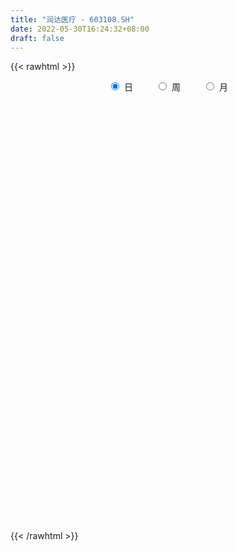 ```yaml
---
title: "润达医疗 - 603108.SH"
date: 2022-05-30T16:24:32+08:00
draft: false
---
```

{{< rawhtml >}}
    <div style="text-align: center">
        <label style="padding: 1rem;"><input style="margin-right: .5rem" type="radio" name="period" value="D" checked onclick="period_change(this)">日</label>
        <label style="padding: 1rem;"><input style="margin-right: .5rem" type="radio" name="period" value="W" onclick="period_change(this)">周</label>
        <label style="padding: 1rem;"><input style="margin-right: .5rem" type="radio" name="period" value="M" onclick="period_change(this)">月</label>
    </div>
    <div id="chart" style="height: 700px;"></div> 
    <script type="text/javascript">
        const D_v = [25457.39,30151.0,49627.13,39914.78,34951.16,34216.22,44748.52,47052.66,33457.94,42302.12,46925.57,28325.83,60657.4,131111.9,50636.59,69779.83,43612.04,72115.31,41967.43,34350.82,37760.0,34249.59,38571.84,47594.82,46446.59,45110.71,74823.0,78554.05,91088.34,40867.4,60286.31,53881.46,48022.99,42421.62,40961.4,74816.52,60358.9,78276.74,60594.23,147133.94,106904.58,152026.49,111569.13,89953.05,99176.67,63506.94,72624.24,98885.47,83113.67,118762.17,139842.3,98935.46,74531.28,129096.75,163807.64,81301.63,71356.8,49379.45,45152.03,45766.59,47607.13,44783.31,34075.61,43860.22,34364.63,32798.41,31168.72,38488.72,32300.83,33270.4,37139.99,28095.59,36105.95,58682.62,36843.55,32781.53,42306.19,60652.73,54607.75,70211.58,38822.76,63135.93,32467.5,45989.13,23578.0,31207.49,38929.14,41321.8,42368.28,43756.88,51230.47,36627.81,40476.78,31149.34,84422.31,127824.35,77109.24,41604.24,38877.57,35331.02,34300.0,54434.39,57288.18,40085.91,43988.0,56854.6,41227.33,83651.36,57089.72,32699.33,57720.61,77019.6,67303.67,43331.74,39362.64,64160.13,49225.15,63490.78,42357.83,31154.11,73213.48,39831.71,56278.88,211716.1,435955.74,301516.91,198829.21,142010.96,146818.41,214030.13,163312.42,95677.74,281165.6,117901.1,91496.7,130299.58,121697.84,77520.6,84975.51,66597.79,68217.51,94558.53,63106.87,103277.04,109043.43,66792.51,44711.97,77109.34,53431.14,81811.24,68866.99,43860.0,190031.52,161479.75,92187.45,125017.09,101462.82,64445.94,68207.77,118611.84,108179.73,125278.89,244127.41,447495.86,355263.0,212618.93,177469.24,122964.18,177542.16,67718.17,85119.33,83243.47,61360.92,60704.99,68232.84,58981.79,76623.93,62628.76,90219.7,46518.39,36354.47,47445.86,36133.66,30070.76,53596.35,57010.68,42658.5,81921.8,76161.99,43230.0,80281.18,74593.49,52236.8,95150.35,62206.9,89369.52,98943.0,94308.62,161756.29,191413.35,189994.62,202290.34,147774.13,100862.61,169582.45,136948.98,350128.43,328572.18,293329.67,235682.02,141748.35,156779.82,145752.12,159414.49,82487.96,93972.6,73421.37,124412.42,85609.18,105711.0,94253.12,62631.45,48674.5,44617.26,50558.21,92326.43,68069.18,107485.82,75287.97,109281.2,94422.0,79337.32,74451.76,117826.08,28899.22,745333.67,554426.91,354213.98,349627.55,306852.16,159928.43,199687.29,212478.08,138263.4,131697.66,184982.37,77283.89,70332.37,76490.26,106853.73]
const D_histogram = [0.0,-0.0018953846,-0.027613314,-0.0340046888,-0.0329307442,-0.0372548787,-0.0332912907,-0.0438378965,-0.0432471656,-0.0393989349,-0.0513047737,-0.0546600257,-0.0390941559,0.0109742499,0.0269668718,0.045967043,0.0575381659,0.0472885201,0.0187435853,-0.0046581349,-0.0292785862,-0.0349962502,-0.042373244,-0.0522087487,-0.0610552279,-0.0598337728,-0.062331925,-0.0378386301,0.0055336182,0.0325553635,0.0522607697,0.0681173363,0.0742634772,0.0732000642,0.0586680041,0.0262134175,-0.0069943379,-0.0338566771,-0.0356836204,-0.002687915,-0.0051747962,0.0472813693,0.0808310156,0.0884621076,0.0754172345,0.0594976594,0.0252444308,-0.0130183133,-0.0479296165,-0.0832681885,-0.0798180279,-0.0916217344,-0.0859934329,-0.0478401291,-0.0390550539,-0.0426671628,-0.037170394,-0.0351022611,-0.0281915974,-0.0230109798,-0.0248774411,-0.0252627415,-0.0208128422,-0.0256435239,-0.0264067653,-0.0232440639,-0.0253915934,-0.016657137,-0.0053510323,0.0076246199,0.0081855962,0.0117662329,0.015110484,0.0283076483,0.0360750888,0.0418644091,0.0523967451,0.0652303663,0.0729413659,0.0870819602,0.0934637464,0.081033186,0.0732327666,0.0551747192,0.0436336236,0.0232810713,0.01373576,0.0178150589,0.0231596087,0.0238588247,0.011344576,-0.002439689,-0.0277790005,-0.0302512002,0.0041439907,0.0521763303,0.071657777,0.0816321546,0.0760042829,0.0575281337,0.0375799547,0.0412817359,0.015484523,0.0037856074,-0.0016630033,0.0104970809,0.0055909817,-0.0257218436,-0.057845912,-0.0720700199,-0.088204752,-0.1064047104,-0.094708221,-0.0755195102,-0.0760811355,-0.0798845703,-0.0757658034,-0.066724781,-0.0568349802,-0.0442493762,-0.0241512336,-0.0086392058,0.0166065678,0.0810535282,0.1741659992,0.2620984419,0.3154119618,0.3326643381,0.3384152137,0.2988701393,0.254662456,0.2226710616,0.2314149618,0.2130128366,0.1857333986,0.1436857161,0.0770275348,0.0218752761,-0.0340729817,-0.0785751242,-0.116581982,-0.1488978016,-0.1679550523,-0.1664712698,-0.1926544311,-0.1992673188,-0.1915367557,-0.1626593374,-0.15740844,-0.1649681535,-0.1338363031,-0.1123272817,-0.0479434072,0.0145206927,0.0546050023,0.0969434739,0.0884766263,0.1007386632,0.0925737548,0.0947970154,0.0910734145,0.1078607707,0.1485034963,0.2571506443,0.2572739886,0.1402824454,0.0456816234,-0.0466227071,-0.1708332313,-0.2513435345,-0.334769755,-0.3670240198,-0.3965861821,-0.3990330303,-0.3866376632,-0.3500299807,-0.2987295574,-0.2542682827,-0.2337138044,-0.2025232194,-0.1683923059,-0.1191457876,-0.0889003698,-0.0534402439,-0.0126196575,0.011580696,0.0355559717,0.0357161279,0.0597884035,0.0776666782,0.1173518652,0.1300667723,0.1300196586,0.1357195724,0.1118664717,0.0583602106,-0.0085074984,0.0084813546,0.0637182522,0.0798988431,0.098010974,0.0785084804,0.0611621741,0.0561480715,0.0858018487,0.0735315878,0.137568048,0.161522324,0.1887243007,0.1848351046,0.1593266353,0.1186889763,0.0717047646,0.0058114478,-0.0295639638,-0.0789892389,-0.1229625297,-0.1513605638,-0.1598663793,-0.1729628266,-0.1591378896,-0.1639008842,-0.1509732381,-0.1445218005,-0.1427765021,-0.164168648,-0.1743165981,-0.2001001648,-0.219836261,-0.2074428511,-0.2121024129,-0.1801358662,-0.0875491825,0.0441226137,0.1996709503,0.2607435395,0.2454030379,0.2104929147,0.1391401567,0.0636854014,0.0124442638,-0.0050080494,-0.0003558885,0.0025916263,0.0081393414,-0.0251976881,-0.0383440747,-0.048907811,-0.0418713137,-0.0451365915]
const D_fast = [0.0,-0.0023692308,-0.0349904887,-0.0498830357,-0.0570417772,-0.0706796313,-0.075038866,-0.0965449459,-0.1067660064,-0.1127675095,-0.1374995417,-0.1545198001,-0.1487274692,-0.0959155009,-0.0731811611,-0.0426892292,-0.0167335648,-0.0151610806,-0.0390201191,-0.063586373,-0.0955264708,-0.1099931973,-0.1279635022,-0.150851194,-0.1749614803,-0.1886984683,-0.2067796017,-0.1917459644,-0.1469903116,-0.1118297253,-0.0790591267,-0.0461732261,-0.0214612159,-0.0042246128,-0.0040896718,-0.0299909041,-0.0649472439,-0.1002737524,-0.1110216009,-0.0786978742,-0.0824784544,-0.0182019465,0.0355554536,0.0653020724,0.071111508,0.0700663478,0.0421242269,0.0006069044,-0.0462868029,-0.102442422,-0.1189467684,-0.1536559085,-0.1695259652,-0.1433326937,-0.144311382,-0.1585902815,-0.1623861113,-0.1690935436,-0.1692307793,-0.1698029066,-0.1778887282,-0.184589714,-0.1853430253,-0.196584588,-0.2039495207,-0.2065978352,-0.215093263,-0.2105230909,-0.2005547443,-0.1856729371,-0.1830655618,-0.1765433668,-0.1694214948,-0.1491474184,-0.1323612057,-0.1161057831,-0.0924742608,-0.063333048,-0.0373867069,-0.0014756226,0.0282721002,0.0360998363,0.0466076086,0.0423432409,0.0417105512,0.0271782667,0.0210668955,0.0295999591,0.0407344111,0.0473983332,0.0377202285,0.0233260412,-0.0089580204,-0.0189930201,0.0164381685,0.0775145906,0.1149104816,0.1452928978,0.1586660968,0.154571981,0.1440187908,0.1580410059,0.1361149237,0.1253624101,0.1194980485,0.1342824029,0.1307740491,0.0930307629,0.0464452165,0.0142036037,-0.0239823164,-0.0687834525,-0.0807640183,-0.0804551851,-0.1000370942,-0.1238116716,-0.1386343556,-0.1462745284,-0.1505934726,-0.1490702127,-0.1350098785,-0.1216576522,-0.0922602366,-0.0075498942,0.1291040767,0.2825611299,0.4147276401,0.515146101,0.60550078,0.6406732405,0.6601311711,0.6838075422,0.7504051828,0.7852562667,0.8044101784,0.7982839249,0.7508826274,0.7011991877,0.6367326844,0.5725867609,0.5054344076,0.4358941376,0.3748481239,0.3347140889,0.2603673198,0.2039376024,0.1637839766,0.1519965606,0.1178953479,0.0690935961,0.0667663707,0.0601935716,0.1125915943,0.1786858674,0.2324214277,0.2989957677,0.3126480766,0.3500947793,0.3650733096,0.3909958241,0.4100405768,0.4537931257,0.5315617253,0.7044965344,0.7689383759,0.687017444,0.6038370279,0.4998770207,0.3329581886,0.1896120017,0.0224933425,-0.1015169272,-0.2302256351,-0.3324307408,-0.4166947896,-0.4675946023,-0.4909765683,-0.5100823643,-0.547956337,-0.5673965568,-0.5753637199,-0.5559036485,-0.5478833231,-0.5257832582,-0.4881175862,-0.4610220587,-0.4281577901,-0.4190686019,-0.3800492254,-0.3427542812,-0.2737311279,-0.2284995277,-0.1960417267,-0.1564119199,-0.1522984027,-0.1912146111,-0.2602091947,-0.2411000031,-0.1699335424,-0.1337782407,-0.0911633663,-0.0910387398,-0.0930945026,-0.0840715873,-0.0329673479,-0.0268547119,0.0715737603,0.1359086173,0.2102916692,0.2526112492,0.2669344387,0.2559690238,0.2269110033,0.1624705484,0.1197041459,0.0505315611,-0.0241823622,-0.0904205373,-0.1388929475,-0.1952301015,-0.2211896369,-0.2669278525,-0.291743516,-0.3214225285,-0.3553713557,-0.4178056635,-0.4715327632,-0.5473413711,-0.6220365326,-0.6615038354,-0.7191890004,-0.7322564203,-0.6615570322,-0.5188545825,-0.3133885085,-0.1871300344,-0.1411197765,-0.123406671,-0.1599743899,-0.2195077948,-0.2676378665,-0.286342192,-0.2817790032,-0.2781835818,-0.2706010313,-0.3102374829,-0.3329698881,-0.3557605773,-0.3591919083,-0.373741334]
const D_slow = [0.0,-0.0004738462,-0.0073771747,-0.0158783469,-0.0241110329,-0.0334247526,-0.0417475753,-0.0527070494,-0.0635188408,-0.0733685745,-0.086194768,-0.0998597744,-0.1096333134,-0.1068897509,-0.1001480329,-0.0886562722,-0.0742717307,-0.0624496007,-0.0577637044,-0.0589282381,-0.0662478846,-0.0749969472,-0.0855902582,-0.0986424453,-0.1139062523,-0.1288646955,-0.1444476768,-0.1539073343,-0.1525239297,-0.1443850889,-0.1313198964,-0.1142905624,-0.0957246931,-0.077424677,-0.062757676,-0.0562043216,-0.0579529061,-0.0664170753,-0.0753379804,-0.0760099592,-0.0773036582,-0.0654833159,-0.045275562,-0.0231600351,-0.0043057265,0.0105686884,0.0168797961,0.0136252177,0.0016428136,-0.0191742335,-0.0391287405,-0.0620341741,-0.0835325323,-0.0954925646,-0.1052563281,-0.1159231188,-0.1252157173,-0.1339912825,-0.1410391819,-0.1467919268,-0.1530112871,-0.1593269725,-0.1645301831,-0.170941064,-0.1775427554,-0.1833537713,-0.1897016697,-0.1938659539,-0.195203712,-0.193297557,-0.191251158,-0.1883095997,-0.1845319787,-0.1774550667,-0.1684362945,-0.1579701922,-0.1448710059,-0.1285634143,-0.1103280729,-0.0885575828,-0.0651916462,-0.0449333497,-0.0266251581,-0.0128314783,-0.0019230724,0.0038971954,0.0073311354,0.0117849002,0.0175748023,0.0235395085,0.0263756525,0.0257657303,0.0188209801,0.0112581801,0.0122941778,0.0253382603,0.0432527046,0.0636607432,0.0826618139,0.0970438473,0.106438836,0.11675927,0.1206304008,0.1215768026,0.1211610518,0.123785322,0.1251830674,0.1187526065,0.1042911285,0.0862736236,0.0642224356,0.037621258,0.0139442027,-0.0049356749,-0.0239559587,-0.0439271013,-0.0628685521,-0.0795497474,-0.0937584925,-0.1048208365,-0.1108586449,-0.1130184464,-0.1088668044,-0.0886034224,-0.0450619226,0.0204626879,0.0993156784,0.1824817629,0.2670855663,0.3418031012,0.4054687151,0.4611364805,0.518990221,0.5722434302,0.6186767798,0.6545982088,0.6738550925,0.6793239116,0.6708056661,0.6511618851,0.6220163896,0.5847919392,0.5428031761,0.5011853587,0.4530217509,0.4032049212,0.3553207323,0.3146558979,0.2753037879,0.2340617496,0.2006026738,0.1725208533,0.1605350015,0.1641651747,0.1778164253,0.2020522938,0.2241714503,0.2493561161,0.2724995548,0.2961988087,0.3189671623,0.345932355,0.3830582291,0.4473458901,0.5116643873,0.5467349986,0.5581554045,0.5464997277,0.5037914199,0.4409555363,0.3572630975,0.2655070926,0.166360547,0.0666022895,-0.0300571263,-0.1175646215,-0.1922470109,-0.2558140816,-0.3142425326,-0.3648733375,-0.406971414,-0.4367578609,-0.4589829533,-0.4723430143,-0.4754979287,-0.4726027547,-0.4637137618,-0.4547847298,-0.4398376289,-0.4204209594,-0.3910829931,-0.3585663,-0.3260613854,-0.2921314923,-0.2641648743,-0.2495748217,-0.2517016963,-0.2495813577,-0.2336517946,-0.2136770838,-0.1891743403,-0.1695472202,-0.1542566767,-0.1402196588,-0.1187691966,-0.1003862997,-0.0659942877,-0.0256137067,0.0215673685,0.0677761446,0.1076078035,0.1372800475,0.1552062387,0.1566591006,0.1492681097,0.1295208,0.0987801675,0.0609400266,0.0209734317,-0.0222672749,-0.0620517473,-0.1030269683,-0.1407702779,-0.176900728,-0.2125948535,-0.2536370155,-0.2972161651,-0.3472412063,-0.4022002715,-0.4540609843,-0.5070865875,-0.5521205541,-0.5740078497,-0.5629771963,-0.5130594587,-0.4478735738,-0.3865228144,-0.3338995857,-0.2991145465,-0.2831931962,-0.2800821302,-0.2813341426,-0.2814231147,-0.2807752081,-0.2787403728,-0.2850397948,-0.2946258135,-0.3068527662,-0.3173205947,-0.3286047425]
const D_data = [['2021-05-19', 11.4711, 11.4711, 11.3919, 11.6096],['2021-05-20', 11.5107, 11.4414, 11.2533, 11.5107],['2021-05-21', 11.3424, 11.0554, 11.0158, 11.4117],['2021-05-24', 11.1643, 11.1841, 10.9663, 11.3028],['2021-05-25', 11.283, 11.2335, 11.1049, 11.283],['2021-05-26', 11.1445, 11.1247, 11.0554, 11.2731],['2021-05-27', 11.1346, 11.1939, 10.9762, 11.2236],['2021-05-28', 11.1939, 10.9564, 10.8079, 11.1939],['2021-05-31', 10.9465, 11.0257, 10.9069, 11.0554],['2021-06-01', 10.9861, 11.0356, 10.8673, 11.0653],['2021-06-02', 10.996, 10.7684, 10.6694, 11.0752],['2021-06-03', 10.7684, 10.7783, 10.6991, 10.9168],['2021-06-04', 10.709, 10.996, 10.5902, 11.1049],['2021-06-07', 11.0257, 11.5799, 10.8475, 11.6987],['2021-06-08', 11.5799, 11.3325, 11.2929, 11.5799],['2021-06-09', 11.4117, 11.481, 11.1841, 11.6393],['2021-06-10', 11.4414, 11.5008, 11.3721, 11.5602],['2021-06-11', 11.481, 11.2632, 11.2335, 11.8175],['2021-06-15', 11.3325, 10.9465, 10.8376, 11.3325],['2021-06-16', 10.9861, 10.8673, 10.7783, 11.1148],['2021-06-17', 10.8079, 10.6991, 10.6793, 10.9069],['2021-06-18', 10.6991, 10.8178, 10.6001, 10.9168],['2021-06-21', 10.8178, 10.7189, 10.6892, 10.9168],['2021-06-22', 10.7882, 10.5902, 10.5209, 10.7882],['2021-06-23', 10.6199, 10.4912, 10.4615, 10.6892],['2021-06-24', 10.5704, 10.5308, 10.3329, 10.5902],['2021-06-25', 10.5308, 10.4121, 10.2933, 10.6892],['2021-06-28', 10.3923, 10.7486, 10.3725, 10.9564],['2021-06-29', 10.7585, 11.1346, 10.6991, 11.3622],['2021-06-30', 11.1445, 11.1148, 10.9861, 11.2137],['2021-07-01', 11.2236, 11.1643, 11.1148, 11.4513],['2021-07-02', 11.1346, 11.2434, 11.095, 11.3424],['2021-07-05', 11.3028, 11.2236, 11.0356, 11.4612],['2021-07-06', 11.283, 11.1939, 11.0653, 11.283],['2021-07-07', 11.283, 11.0257, 10.9861, 11.3325],['2021-07-08', 11.0752, 10.6991, 10.5704, 11.0752],['2021-07-09', 10.8871, 10.511, 10.4615, 10.8871],['2021-07-12', 10.6001, 10.4022, 10.3626, 10.6199],['2021-07-13', 10.4417, 10.6001, 10.4022, 10.6892],['2021-07-14', 10.5902, 11.095, 10.4912, 11.5008],['2021-07-15', 10.9861, 10.7189, 10.5011, 11.0158],['2021-07-16', 10.62, 11.55, 10.62, 11.64],['2021-07-19', 11.48, 11.59, 11.27, 11.77],['2021-07-20', 11.52, 11.44, 11.35, 11.88],['2021-07-21', 11.28, 11.23, 11.18, 11.59],['2021-07-22', 11.34, 11.17, 11.15, 11.4],['2021-07-23', 11.25, 10.84, 10.82, 11.25],['2021-07-26', 10.81, 10.6, 10.5, 10.98],['2021-07-27', 10.72, 10.42, 10.42, 10.79],['2021-07-28', 10.36, 10.17, 9.8, 10.42],['2021-07-29', 10.18, 10.5, 9.93, 11.08],['2021-07-30', 10.34, 10.21, 9.94, 10.45],['2021-08-02', 10.37, 10.33, 10.18, 10.56],['2021-08-03', 10.33, 10.79, 10.24, 10.96],['2021-08-04', 10.87, 10.5, 10.35, 10.88],['2021-08-05', 10.44, 10.31, 10.3, 10.58],['2021-08-06', 10.32, 10.38, 10.14, 10.55],['2021-08-09', 10.36, 10.31, 10.28, 10.46],['2021-08-10', 10.31, 10.35, 10.26, 10.41],['2021-08-11', 10.33, 10.32, 10.26, 10.36],['2021-08-12', 10.32, 10.2, 10.16, 10.32],['2021-08-13', 10.19, 10.17, 10.09, 10.22],['2021-08-16', 10.18, 10.2, 10.11, 10.28],['2021-08-17', 10.19, 10.04, 10.02, 10.21],['2021-08-18', 10.01, 10.03, 9.98, 10.1],['2021-08-19', 10.03, 10.04, 10.0, 10.19],['2021-08-20', 10.0, 9.93, 9.9, 10.02],['2021-08-23', 9.9, 10.04, 9.9, 10.07],['2021-08-24', 10.03, 10.09, 10.02, 10.14],['2021-08-25', 10.15, 10.15, 10.06, 10.22],['2021-08-26', 10.13, 10.01, 10.0, 10.14],['2021-08-27', 10.0, 10.04, 9.99, 10.12],['2021-08-30', 10.02, 10.04, 9.99, 10.12],['2021-08-31', 10.05, 10.2, 10.03, 10.21],['2021-09-01', 10.2, 10.19, 10.1, 10.24],['2021-09-02', 10.19, 10.21, 10.16, 10.25],['2021-09-03', 10.2, 10.33, 10.15, 10.37],['2021-09-06', 10.29, 10.45, 10.27, 10.54],['2021-09-07', 10.49, 10.48, 10.35, 10.53],['2021-09-08', 10.48, 10.67, 10.48, 10.8],['2021-09-09', 10.67, 10.69, 10.58, 10.73],['2021-09-10', 10.59, 10.5, 10.41, 10.72],['2021-09-13', 10.51, 10.56, 10.46, 10.63],['2021-09-14', 10.56, 10.41, 10.32, 10.65],['2021-09-15', 10.41, 10.45, 10.32, 10.49],['2021-09-16', 10.38, 10.28, 10.27, 10.53],['2021-09-17', 10.33, 10.35, 10.2, 10.43],['2021-09-22', 10.36, 10.52, 10.28, 10.55],['2021-09-23', 10.52, 10.58, 10.52, 10.64],['2021-09-24', 10.59, 10.56, 10.51, 10.65],['2021-09-27', 10.56, 10.38, 10.34, 10.67],['2021-09-28', 10.38, 10.3, 10.23, 10.46],['2021-09-29', 10.21, 10.04, 10.01, 10.29],['2021-09-30', 10.05, 10.23, 10.05, 10.25],['2021-10-08', 10.26, 10.77, 10.16, 10.85],['2021-10-11', 10.76, 11.19, 10.75, 11.39],['2021-10-12', 11.24, 11.07, 10.93, 11.28],['2021-10-13', 11.13, 11.1, 10.99, 11.24],['2021-10-14', 11.23, 10.99, 10.94, 11.28],['2021-10-15', 11.0, 10.83, 10.78, 11.1],['2021-10-18', 10.87, 10.76, 10.72, 10.9],['2021-10-19', 10.78, 11.06, 10.71, 11.12],['2021-10-20', 11.1, 10.67, 10.65, 11.13],['2021-10-21', 10.65, 10.77, 10.65, 10.86],['2021-10-22', 10.72, 10.82, 10.72, 11.03],['2021-10-25', 10.78, 11.08, 10.76, 11.15],['2021-10-26', 11.14, 10.91, 10.89, 11.15],['2021-10-27', 10.85, 10.49, 10.35, 10.91],['2021-10-28', 10.58, 10.29, 10.24, 10.58],['2021-10-29', 10.37, 10.35, 10.25, 10.44],['2021-11-01', 10.36, 10.19, 10.17, 10.43],['2021-11-02', 10.19, 10.0, 9.95, 10.25],['2021-11-03', 9.97, 10.28, 9.97, 10.44],['2021-11-04', 10.26, 10.39, 10.18, 10.42],['2021-11-05', 10.38, 10.13, 10.12, 10.38],['2021-11-08', 10.1, 10.01, 10.0, 10.32],['2021-11-09', 10.03, 10.04, 9.98, 10.09],['2021-11-10', 10.07, 10.07, 9.9, 10.1],['2021-11-11', 10.05, 10.07, 10.01, 10.09],['2021-11-12', 10.09, 10.11, 10.02, 10.11],['2021-11-15', 10.12, 10.25, 10.11, 10.39],['2021-11-16', 10.25, 10.26, 10.18, 10.35],['2021-11-17', 10.25, 10.48, 10.22, 10.49],['2021-11-18', 10.46, 11.24, 10.43, 11.28],['2021-11-19', 11.13, 12.12, 11.0, 12.36],['2021-11-22', 12.21, 12.72, 12.12, 12.83],['2021-11-23', 12.6, 12.91, 12.56, 13.28],['2021-11-24', 13.09, 12.93, 12.67, 13.14],['2021-11-25', 13.01, 13.15, 12.73, 13.25],['2021-11-26', 13.23, 12.79, 12.41, 13.23],['2021-11-29', 13.02, 12.78, 12.52, 13.1],['2021-11-30', 12.77, 12.98, 12.65, 13.08],['2021-12-01', 12.78, 13.68, 12.78, 14.06],['2021-12-02', 13.75, 13.57, 13.45, 13.85],['2021-12-03', 13.65, 13.58, 13.42, 14.12],['2021-12-06', 13.62, 13.43, 13.1, 13.78],['2021-12-07', 13.58, 13.01, 12.88, 13.58],['2021-12-08', 13.05, 12.96, 12.82, 13.13],['2021-12-09', 13.18, 12.74, 12.66, 13.18],['2021-12-10', 12.79, 12.66, 12.57, 12.88],['2021-12-13', 12.9, 12.53, 12.46, 12.93],['2021-12-14', 12.57, 12.39, 12.23, 12.63],['2021-12-15', 12.38, 12.37, 12.32, 12.6],['2021-12-16', 12.32, 12.52, 12.27, 12.75],['2021-12-17', 12.53, 12.03, 12.01, 12.55],['2021-12-20', 12.0, 12.09, 11.97, 12.31],['2021-12-21', 12.0, 12.17, 12.0, 12.26],['2021-12-22', 12.28, 12.44, 12.17, 12.55],['2021-12-23', 12.44, 12.15, 12.1, 12.45],['2021-12-24', 12.24, 11.89, 11.79, 12.24],['2021-12-27', 12.01, 12.35, 11.82, 12.47],['2021-12-28', 12.38, 12.3, 12.15, 12.45],['2021-12-29', 12.33, 13.03, 12.2, 13.48],['2021-12-30', 13.02, 13.36, 12.73, 13.78],['2021-12-31', 13.24, 13.41, 13.21, 13.55],['2022-01-04', 13.48, 13.75, 13.41, 13.99],['2022-01-05', 13.73, 13.31, 13.21, 13.75],['2022-01-06', 13.31, 13.69, 13.22, 13.76],['2022-01-07', 13.61, 13.56, 13.5, 13.89],['2022-01-10', 13.88, 13.79, 13.66, 14.24],['2022-01-11', 13.79, 13.83, 13.57, 13.99],['2022-01-12', 14.09, 14.25, 13.84, 14.34],['2022-01-13', 14.09, 14.86, 13.83, 15.09],['2022-01-14', 14.76, 16.34, 14.58, 16.35],['2022-01-17', 16.34, 15.55, 15.47, 16.61],['2022-01-18', 15.1, 14.0, 14.0, 15.1],['2022-01-19', 13.5, 13.86, 13.4, 14.05],['2022-01-20', 14.07, 13.46, 13.37, 14.13],['2022-01-21', 13.25, 12.46, 12.39, 13.38],['2022-01-24', 12.32, 12.35, 12.16, 12.62],['2022-01-25', 12.37, 11.69, 11.67, 12.5],['2022-01-26', 11.77, 11.78, 11.76, 12.08],['2022-01-27', 11.84, 11.37, 11.32, 11.89],['2022-01-28', 11.38, 11.32, 11.11, 11.56],['2022-02-07', 11.45, 11.22, 11.18, 11.59],['2022-02-08', 11.22, 11.35, 11.13, 11.44],['2022-02-09', 11.36, 11.49, 11.14, 11.51],['2022-02-10', 11.44, 11.41, 11.32, 11.6],['2022-02-11', 11.36, 11.05, 10.9, 11.43],['2022-02-14', 10.93, 11.1, 10.9, 11.31],['2022-02-15', 11.09, 11.11, 11.0, 11.2],['2022-02-16', 11.13, 11.35, 11.1, 11.5],['2022-02-17', 11.35, 11.18, 11.17, 11.36],['2022-02-18', 11.09, 11.3, 11.06, 11.39],['2022-02-21', 11.29, 11.48, 11.21, 11.5],['2022-02-22', 11.36, 11.38, 11.12, 11.48],['2022-02-23', 11.41, 11.46, 11.29, 11.53],['2022-02-24', 11.37, 11.19, 11.09, 11.78],['2022-02-25', 11.27, 11.53, 11.27, 11.85],['2022-02-28', 11.52, 11.56, 11.31, 11.69],['2022-03-01', 11.58, 12.01, 11.46, 12.03],['2022-03-02', 12.14, 11.86, 11.8, 12.14],['2022-03-03', 11.88, 11.79, 11.76, 12.01],['2022-03-04', 11.76, 11.94, 11.7, 12.05],['2022-03-07', 11.87, 11.58, 11.51, 11.98],['2022-03-08', 11.59, 11.03, 10.98, 11.6],['2022-03-09', 11.0, 10.52, 10.14, 11.12],['2022-03-10', 10.65, 11.4, 10.65, 11.43],['2022-03-11', 11.37, 12.07, 11.13, 12.1],['2022-03-14', 12.08, 11.8, 11.78, 12.57],['2022-03-15', 11.62, 11.96, 11.48, 12.48],['2022-03-16', 12.09, 11.53, 10.82, 12.12],['2022-03-17', 11.46, 11.49, 11.2, 11.89],['2022-03-18', 11.53, 11.61, 11.4, 11.88],['2022-03-21', 11.73, 12.15, 11.73, 12.49],['2022-03-22', 12.19, 11.72, 11.63, 12.21],['2022-03-23', 11.82, 12.89, 11.75, 12.89],['2022-03-24', 12.58, 12.74, 12.51, 13.12],['2022-03-25', 12.59, 13.06, 12.48, 13.2],['2022-03-28', 13.3, 12.89, 12.7, 13.35],['2022-03-29', 12.62, 12.69, 12.36, 12.85],['2022-03-30', 12.56, 12.45, 12.18, 12.69],['2022-03-31', 12.38, 12.23, 12.17, 12.74],['2022-04-01', 12.16, 11.74, 11.62, 12.17],['2022-04-06', 11.6, 11.86, 11.6, 12.06],['2022-04-07', 11.8, 11.43, 11.4, 11.87],['2022-04-08', 11.38, 11.18, 11.04, 11.48],['2022-04-11', 11.55, 11.08, 10.95, 11.68],['2022-04-12', 10.95, 11.11, 10.73, 11.28],['2022-04-13', 11.22, 10.86, 10.79, 11.53],['2022-04-14', 10.86, 11.06, 10.86, 11.36],['2022-04-15', 11.03, 10.71, 10.67, 11.06],['2022-04-18', 10.65, 10.81, 10.35, 10.93],['2022-04-19', 10.76, 10.64, 10.58, 10.82],['2022-04-20', 10.61, 10.46, 10.41, 10.78],['2022-04-21', 10.4, 9.96, 9.96, 10.45],['2022-04-22', 9.97, 9.84, 9.67, 10.05],['2022-04-25', 9.64, 9.35, 9.28, 10.03],['2022-04-26', 9.46, 9.08, 9.03, 9.59],['2022-04-27', 8.9, 9.23, 8.69, 9.31],['2022-04-28', 8.83, 8.8, 8.7, 9.09],['2022-04-29', 8.95, 9.1, 8.83, 9.2],['2022-05-05', 9.1, 10.01, 9.1, 10.01],['2022-05-06', 10.89, 11.01, 10.55, 11.01],['2022-05-09', 12.11, 12.11, 12.11, 12.11],['2022-05-10', 12.11, 11.63, 10.9, 12.11],['2022-05-11', 10.47, 10.94, 10.47, 11.29],['2022-05-12', 10.51, 10.69, 10.3, 10.93],['2022-05-13', 10.64, 10.04, 9.73, 10.85],['2022-05-16', 10.08, 9.63, 9.49, 10.28],['2022-05-17', 9.68, 9.58, 9.34, 9.68],['2022-05-18', 9.62, 9.78, 9.61, 10.05],['2022-05-19', 9.58, 9.98, 9.47, 10.15],['2022-05-20', 9.9, 9.94, 9.78, 10.01],['2022-05-23', 9.96, 9.96, 9.86, 10.06],['2022-05-24', 9.96, 9.35, 9.34, 10.0],['2022-05-25', 9.31, 9.41, 9.12, 9.41],['2022-05-26', 9.34, 9.3, 9.16, 9.41],['2022-05-27', 9.32, 9.43, 9.22, 9.5],['2022-05-30', 9.46, 9.23, 9.1, 9.46]]
const W_v = [18159.63,97423.16,432498.56,278781.3,202205.54,242503.69,247593.15,216389.16,213405.1,136438.94,202119.82,135618.13,122360.38,100268.86,149997.19,171222.01,162614.08,45533.89,214212.89,365042.95,107666.06,177840.58,182031.24,147999.29,164198.76,135913.07,104133.65,82212.2,85470.47,153721.89,149567.98,138178.76,160805.25,261731.51,623999.73,732667.51,482497.27,325012.79,68115.2,542602.3100000001,616090.71,266005.16,523082.0200000001,550362.7799999999,244702.39,337741.89,600881.22,281413.26,276856.93,280500.73,314015.77,528520.6699999999,252577.4,264579.18,314597.89,136742.76,121980.14,173811.2,114499.82,146727.47,125485.15,180325.16,165653.82,158266.28,480737.0800000001,424820.99,225085.11,289947.3,296210.53,230628.3,217145.95,168876.11,489140.76,295128.56,163192.94,348632.53,212183.43,223203.95,302687.42,489325.39,346731.68,542678.2899999999,710699.4,809613.51,743508.8200000001,597426.1900000001,449775.1000000001,682563.98,412705.35,424735.41,243328.61,947491.54,455252.12,349652.63,257006.95,310997.2,215446.05,640337.5299999999,522066.53,482073.88,522236.61,417796.78,245471.64,279787.31,713116.48,293194.39,350675.8199999999,313632.64,586542.3400000001,272197.54,292941.02,293529.26,26988.12,100711.73,180118.11,111831.76,176648.8,302596.33,146991.71,164078.58,114621.88,103771.89,101575.28,172878.46,150789.9,131793.44,354155.69,294524.24,236234.41,1437149.7800000003,503168.51,413388.49,587842.54,541438.9199999999,553896.76,338283.3,304236.34,199313.53,243746.83,491234.09,855010.97,317894.75,190451.99,330775.57,345241.86,1230021.1899999999,1128810.1899999999,1060567.0600000001,1397961.1199999999,428578.96,723432.6399999999,1045387.01,1037107.27,531296.08,458756.46,1375163.3599999999,621339.1899999999,580702.39,561231.16,276336.05,252900.06,190406.44,179066.56,194530.97,44301.0,186772.72,144306.96,397875.6,383050.5700000001,254842.0,198757.78,158690.64,165913.76,225722.59,150061.24,242707.01,215135.64,368493.99,576257.5699999999,639093.39,436170.8100000001,234008.6,108612.36,63592.72,193141.9,185937.64,177235.74,206740.37,265159.51,256198.48,250730.3,273951.95,227551.32,431795.28,147633.52,322136.76,186938.38,200883.34,211668.86,367255.67,148327.84,252546.96,324677.56,266581.4300000001,544935.98,436830.03,539539.0699999999,520094.1,232688.51,176267.59,169295.53,206719.84,287430.75,172171.26,127446.96,159484.4,84422.31,320746.42,230096.48,271522.34,284738.26,250388.0,816995.91,1003205.62,749553.5599999999,481091.32,438203.3799999999,323856.2,556425.71,359133.62,1043693.73,1045857.5099999999,358146.88,356687.02,196523.14,311349.32,345491.8199999999,506584.3300000001,832335.0499999999,1278561.71,839376.7999999999,249881.93,472617.17,304245.58,465814.31,192277.84,2032501.3300000001,1017209.36,540786.55,106853.73]
const W_histogram = [0.0,0.0697782336,-0.0547037342,-0.124283745,-0.1580167766,-0.1372354017,-0.0437950513,0.0286827584,0.0330516882,0.0137445404,-0.0343740068,-0.0642927461,-0.0324857395,-0.0259015144,-0.0553555811,-0.0552477814,-0.090710394,-0.1158653436,-0.1815868197,-0.1404935129,-0.1470888381,-0.0925212971,-0.0533728876,-0.0177210061,-0.0178704181,-0.0871572633,-0.124899127,-0.1337456475,-0.1355571023,-0.1662126287,-0.2154501037,-0.2084426188,-0.1872679899,-0.1479285378,-0.0309885217,0.0431424306,0.0403360682,0.0423371102,0.039676899,0.1132907922,0.2013023341,0.2147378888,0.2325929259,0.3601908663,0.3577319518,0.3609464003,0.214603461,-0.0201793586,-0.1683633928,-0.3192686529,-0.3028673544,-0.1917967885,-0.1420421832,-0.1824943081,-0.226201949,-0.274784779,-0.2756422234,-0.2584405353,-0.2208320934,-0.2088644602,-0.1786641512,-0.1551235735,-0.1961540176,-0.2255677705,-0.2287326935,-0.131437778,-0.0668154315,0.0354920317,0.0845574287,0.0912200227,0.1120956526,0.1135924785,0.0587501806,-0.0010941376,-0.0346283523,-0.0435681653,-0.039651809,-0.0359418977,-0.01179702,0.057740634,0.1350410386,0.2360255595,0.3610585419,0.4869013471,0.5992718228,0.6658770942,0.7864930105,0.7605641252,0.7238536553,0.5854377756,0.5088483112,0.2627504105,0.1112783363,-0.0164273981,-0.0661219581,-0.1280654758,-0.1778610664,-0.2207793018,-0.1720691124,-0.0743498026,-0.0618765012,-0.0790001496,-0.0959066292,-0.0818905399,-0.1463117681,-0.1538602039,-0.1016454666,-0.0801717457,-0.0182693144,0.0379834502,0.0579653194,0.0331972295,-0.0032462334,-0.0299203099,-0.0515381919,-0.0668408535,-0.0582832582,-0.0022393286,-0.0115812202,-0.0266472285,-0.0381389156,-0.0403829994,-0.0442027232,-0.036079529,-0.051759529,-0.0422540677,-0.0110532667,0.0251856044,0.0405186969,0.1144959628,0.100443997,0.0974122307,0.0538591498,0.0982324511,0.0479963775,-0.0274379749,-0.0508506716,-0.0706273615,-0.06419552,-0.0333141988,-0.0379185737,-0.0707548513,-0.0777116622,-0.0704330961,-0.0588756588,0.0698467795,0.2063547732,0.3129618873,0.3490430358,0.3369756944,0.3514367596,0.4011836837,0.3394070709,0.2575599908,0.2451664589,0.3471378514,0.3125309516,0.3266916813,0.2663496409,0.179550747,0.0285157028,-0.0835487453,-0.1922893303,-0.2378545646,-0.2598394537,-0.2577247717,-0.2709735789,-0.2255886844,-0.1667929544,-0.1585041852,-0.2053218588,-0.2433284631,-0.2852695988,-0.355884194,-0.3711113966,-0.4030304055,-0.396711418,-0.3456416073,-0.2734665832,-0.1653262606,-0.1984778904,-0.2080851818,-0.2108089496,-0.1814341998,-0.1867504876,-0.1745793912,-0.159269207,-0.1114795148,-0.0354810902,0.0277723058,0.123871096,0.15438616,0.1658449111,0.1789121356,0.165991148,0.1535069312,0.1024425253,0.0612171778,0.037025464,0.0392187833,0.012268898,-0.029029028,0.0018534909,-0.0234375039,0.0304888555,0.0195536247,-0.0264015051,-0.0407830797,-0.0587788152,-0.0798770315,-0.0792955812,-0.0534883062,-0.020759042,-0.0057812696,0.0202725878,0.0173951906,0.0520168018,0.0775761075,0.0914714265,0.0677629618,0.0375279813,0.0174652737,0.1343401207,0.2450961434,0.353310488,0.3443255119,0.2800756146,0.2151871272,0.2587468128,0.2799763056,0.4532991144,0.2868063976,0.0902584252,-0.0595085795,-0.1387823286,-0.1706766503,-0.1593263256,-0.1389719061,-0.1513765832,-0.061426998,-0.0886739742,-0.1392456228,-0.195724716,-0.278026723,-0.3632696494,-0.275942538,-0.2681956445,-0.2546015551,-0.2636401351,-0.2660062514]
const W_fast = [0.0,0.087222792,-0.0509351093,-0.1515860564,-0.2248232821,-0.2383507577,-0.1558591701,-0.0762106708,-0.0635788189,-0.0794498317,-0.1361618806,-0.1821538063,-0.1584682347,-0.1583593881,-0.2016523501,-0.2153564958,-0.2734967068,-0.3276179923,-0.4387361734,-0.4327662448,-0.4761337796,-0.4446965628,-0.4188913752,-0.3876697453,-0.3922867618,-0.4833629227,-0.5523295682,-0.5946125006,-0.630313231,-0.7025219146,-0.8056219155,-0.8507250853,-0.8763674539,-0.8740101363,-0.7648172506,-0.6799006906,-0.6726230359,-0.6600377164,-0.6527787029,-0.5508421116,-0.4125049862,-0.3453849593,-0.2693816908,-0.0517360338,0.0352380397,0.1286890883,0.0359970143,-0.203830645,-0.3941055275,-0.6248279507,-0.6841434908,-0.6210221221,-0.6067780626,-0.6928537645,-0.7931118927,-0.9103909174,-0.9801589177,-1.0275673634,-1.0451669449,-1.0854154267,-1.0998811555,-1.1151214711,-1.2051904196,-1.2909961152,-1.3513442116,-1.2869087405,-1.2389902519,-1.1278097808,-1.0576050267,-1.028137427,-0.9792378839,-0.9493429384,-0.9894976912,-1.0496155437,-1.0918068465,-1.1116387009,-1.1176352967,-1.1229108599,-1.1017152372,-1.0177424247,-0.9066817605,-0.7466908497,-0.5313932318,-0.2838250898,-0.0216366584,0.2114378865,0.5286770554,0.6928892014,0.8371421454,0.8450857096,0.895708323,0.7152980249,0.5916455347,0.4598329509,0.3936079014,0.2996480147,0.2053871575,0.1072740966,0.1129670079,0.1920988671,0.1891030432,0.1522293573,0.1113462205,0.1048896748,0.0038905046,-0.0421229821,-0.0153196115,-0.013888827,0.0434462757,0.1091949029,0.1436681019,0.1271993194,0.0899442981,0.0557901441,0.0212877141,-0.0107251608,-0.0167383801,0.0387457174,0.0265085207,0.0047807053,-0.0162457108,-0.0285855443,-0.043455949,-0.044352637,-0.0729725193,-0.0740305749,-0.0455930906,-0.0030578184,0.0224049484,0.125006205,0.1360652385,0.1573865298,0.1272982363,0.1962296504,0.1579926711,0.075698825,0.0395734604,0.0021399302,-0.0074771084,0.0150756632,0.0009916448,-0.0495333457,-0.0759180721,-0.0862477801,-0.0894092574,0.0567748757,0.2448715627,0.4297191486,0.5530610561,0.6252376383,0.7275578934,0.8776007384,0.9006758934,0.8832188109,0.9321168938,1.1208727491,1.1643985873,1.2602322373,1.2664776071,1.2245663999,1.0806602815,0.947708647,0.7908957294,0.685866854,0.5989221015,0.5366055905,0.4556133886,0.444601112,0.4616986034,0.4303613262,0.332213188,0.2333744679,0.1201159325,-0.0394697112,-0.147474763,-0.2801513732,-0.3730102402,-0.4083508313,-0.404542453,-0.3377336956,-0.420504798,-0.4821333848,-0.53755939,-0.5535431902,-0.6055470999,-0.6370208514,-0.6615279689,-0.6416081553,-0.5744800033,-0.5042835309,-0.3772169667,-0.3081053627,-0.2551853838,-0.1973901254,-0.1688133261,-0.14292081,-0.1683745846,-0.1942956377,-0.2092309854,-0.1972329703,-0.2211156312,-0.2696708141,-0.2383249225,-0.2694752932,-0.2079267199,-0.2139735446,-0.2665290506,-0.2911063952,-0.3237968345,-0.3648643087,-0.3841067537,-0.3716715553,-0.3441320516,-0.3305995965,-0.2994775922,-0.2980061918,-0.2503803801,-0.2054270475,-0.1686638719,-0.1754315962,-0.1962845813,-0.2119809705,-0.0615210934,0.1105089653,0.3070509318,0.3841473337,0.38991634,0.3788246345,0.4870710232,0.5782945924,0.8649421798,0.7701510625,0.5961676963,0.4315235468,0.3175542155,0.2429907312,0.2145094745,0.2001209176,0.1498720947,0.2244649304,0.1750494605,0.0896664063,-0.0157438659,-0.1675525536,-0.3436128924,-0.3252714155,-0.3845734331,-0.4346297325,-0.5095783463,-0.5784460254]
const W_slow = [0.0,0.0174445584,0.0037686249,-0.0273023114,-0.0668065055,-0.101115356,-0.1120641188,-0.1048934292,-0.0966305071,-0.093194372,-0.1017878738,-0.1178610603,-0.1259824952,-0.1324578737,-0.146296769,-0.1601087144,-0.1827863129,-0.2117526487,-0.2571493537,-0.2922727319,-0.3290449414,-0.3521752657,-0.3655184876,-0.3699487391,-0.3744163437,-0.3962056595,-0.4274304412,-0.4608668531,-0.4947561287,-0.5363092859,-0.5901718118,-0.6422824665,-0.689099464,-0.7260815984,-0.7338287289,-0.7230431212,-0.7129591042,-0.7023748266,-0.6924556019,-0.6641329038,-0.6138073203,-0.5601228481,-0.5019746166,-0.4119269001,-0.3224939121,-0.232257312,-0.1786064468,-0.1836512864,-0.2257421346,-0.3055592978,-0.3812761364,-0.4292253336,-0.4647358794,-0.5103594564,-0.5669099437,-0.6356061384,-0.7045166943,-0.7691268281,-0.8243348514,-0.8765509665,-0.9212170043,-0.9599978977,-1.009036402,-1.0654283447,-1.1226115181,-1.1554709626,-1.1721748204,-1.1633018125,-1.1421624553,-1.1193574497,-1.0913335365,-1.0629354169,-1.0482478717,-1.0485214061,-1.0571784942,-1.0680705355,-1.0779834878,-1.0869689622,-1.0899182172,-1.0754830587,-1.0417227991,-0.9827164092,-0.8924517737,-0.7707264369,-0.6209084812,-0.4544392077,-0.2578159551,-0.0676749238,0.1132884901,0.259647934,0.3868600118,0.4525476144,0.4803671985,0.4762603489,0.4597298594,0.4277134905,0.3832482239,0.3280533984,0.2850361203,0.2664486697,0.2509795444,0.231229507,0.2072528497,0.1867802147,0.1502022727,0.1117372217,0.0863258551,0.0662829186,0.06171559,0.0712114526,0.0857027825,0.0940020898,0.0931905315,0.085710454,0.072825906,0.0561156927,0.0415448781,0.040985046,0.0380897409,0.0314279338,0.0218932049,0.011797455,0.0007467742,-0.008273108,-0.0212129903,-0.0317765072,-0.0345398239,-0.0282434228,-0.0181137485,0.0105102422,0.0356212414,0.0599742991,0.0734390865,0.0979971993,0.1099962937,0.1031367999,0.090424132,0.0727672917,0.0567184116,0.048389862,0.0389102185,0.0212215057,0.0017935901,-0.0158146839,-0.0305335986,-0.0130719037,0.0385167895,0.1167572614,0.2040180203,0.2882619439,0.3761211338,0.4764170547,0.5612688225,0.6256588202,0.6869504349,0.7737348977,0.8518676356,0.933540556,1.0001279662,1.0450156529,1.0521445786,1.0312573923,0.9831850597,0.9237214186,0.8587615552,0.7943303622,0.7265869675,0.6701897964,0.6284915578,0.5888655115,0.5375350468,0.476702931,0.4053855313,0.3164144828,0.2236366337,0.1228790323,0.0237011778,-0.062709224,-0.1310758698,-0.172407435,-0.2220269076,-0.2740482031,-0.3267504404,-0.3721089904,-0.4187966123,-0.4624414601,-0.5022587619,-0.5301286406,-0.5389989131,-0.5320558367,-0.5010880627,-0.4624915227,-0.4210302949,-0.376302261,-0.334804474,-0.2964277412,-0.2708171099,-0.2555128154,-0.2462564494,-0.2364517536,-0.2333845291,-0.2406417861,-0.2401784134,-0.2460377894,-0.2384155755,-0.2335271693,-0.2401275456,-0.2503233155,-0.2650180193,-0.2849872772,-0.3048111725,-0.318183249,-0.3233730096,-0.324818327,-0.31975018,-0.3154013824,-0.3023971819,-0.283003155,-0.2601352984,-0.243194558,-0.2338125626,-0.2294462442,-0.195861214,-0.1345871782,-0.0462595562,0.0398218218,0.1098407254,0.1636375072,0.2283242104,0.2983182868,0.4116430654,0.4833446648,0.5059092711,0.4910321263,0.4563365441,0.4136673815,0.3738358001,0.3390928236,0.3012486778,0.2858919283,0.2637234348,0.2289120291,0.1799808501,0.1104741693,0.019656757,-0.0493288775,-0.1163777886,-0.1800281774,-0.2459382112,-0.312439774]
const W_data = [['2017-02-03', 16.8836, 16.3856, 16.2773, 16.9864],['2017-02-10', 16.3477, 17.479, 16.0662, 17.5765],['2017-06-09', 15.733, 14.9029, 14.6392, 16.3971],['2017-06-16', 14.9126, 14.9908, 14.395, 15.2838],['2017-06-23', 14.9615, 15.0396, 14.5025, 15.4107],['2017-06-30', 15.1177, 15.5572, 14.8052, 15.7721],['2017-07-07', 15.5474, 16.6901, 15.3228, 16.8854],['2017-07-14', 16.8268, 16.8561, 16.2115, 18.0768],['2017-07-21', 17.0612, 16.2213, 15.4498, 17.3541],['2017-07-28', 16.2115, 15.8892, 15.4693, 16.2604],['2017-08-04', 15.8795, 15.3228, 14.6392, 15.8892],['2017-08-11', 15.4498, 15.2838, 15.0591, 16.192],['2017-08-18', 15.1177, 16.0064, 15.1177, 16.0943],['2017-08-25', 15.9185, 15.7525, 15.5474, 16.1529],['2017-09-01', 15.7525, 15.1861, 15.0494, 16.0748],['2017-09-08', 15.1373, 15.4107, 14.8541, 15.7916],['2017-09-15', 15.4107, 14.7857, 14.649, 15.6158],['2017-09-22', 14.7662, 14.6392, 14.5025, 14.815],['2017-09-29', 14.2388, 13.731, 13.6528, 14.2388],['2017-10-13', 13.8286, 14.8345, 13.6724, 15.2349],['2017-10-20', 14.8345, 14.1704, 13.7798, 14.8345],['2017-10-27', 13.9165, 14.9224, 13.9165, 15.1959],['2017-11-03', 14.9126, 14.8736, 14.3658, 15.2838],['2017-11-10', 14.8931, 14.9517, 14.7759, 15.4302],['2017-11-17', 15.0103, 14.5318, 14.4048, 15.3716],['2017-11-24', 14.5025, 13.3794, 13.2622, 14.5025],['2017-12-01', 13.3696, 13.3403, 12.6274, 13.4185],['2017-12-08', 13.2036, 13.4087, 12.8911, 13.6528],['2017-12-15', 13.3501, 13.2915, 12.8911, 13.4868],['2017-12-22', 13.2231, 12.6469, 12.6176, 13.6626],['2017-12-29', 12.7446, 11.9633, 11.602, 12.7739],['2018-01-05', 11.9633, 12.2954, 11.8461, 12.7837],['2018-01-12', 12.8911, 12.2954, 12.1684, 12.9692],['2018-01-19', 12.2661, 12.4516, 11.5043, 12.9009],['2018-01-26', 12.3149, 13.6724, 12.2758, 13.9653],['2018-02-02', 13.6919, 13.5552, 12.9009, 14.1118],['2018-02-09', 13.2915, 12.7153, 11.9145, 13.4673],['2018-02-14', 12.5981, 12.7055, 12.5786, 13.477],['2018-02-23', 12.6958, 12.5786, 12.52, 12.8813],['2018-03-02', 12.5883, 13.6919, 12.1684, 13.9653],['2018-03-09', 13.6724, 14.3462, 13.6626, 14.7271],['2018-03-16', 14.3072, 13.77, 13.604, 14.6978],['2018-03-23', 13.77, 14.0142, 13.7407, 15.0201],['2018-03-30', 13.9849, 15.9576, 13.8677, 16.1822],['2018-04-04', 15.9869, 14.9029, 14.7955, 15.9869],['2018-04-13', 14.9126, 15.2252, 14.6587, 15.8892],['2018-06-15', 13.8902, 13.1638, 13.0067, 15.6571],['2018-06-22', 13.1245, 11.0729, 10.2483, 13.1245],['2018-06-29', 11.171, 11.014, 10.5133, 11.5833],['2018-07-06', 11.014, 9.9342, 9.4924, 11.0729],['2018-07-13', 10.0127, 11.3674, 9.8066, 11.603],['2018-07-20', 11.2496, 12.6435, 11.0434, 13.2521],['2018-07-27', 12.1723, 12.1134, 12.0741, 13.1343],['2018-08-03', 12.2214, 10.8078, 10.5035, 12.3686],['2018-08-10', 10.1992, 10.2974, 9.4434, 10.4054],['2018-08-17', 10.1403, 9.6986, 9.3845, 10.4054],['2018-08-24', 9.5612, 9.8458, 9.4826, 9.9734],['2018-08-31', 9.9145, 9.7967, 9.7771, 10.5821],['2018-09-07', 9.8066, 9.8949, 9.6299, 10.052],['2018-09-14', 9.8164, 9.4139, 9.247, 9.9636],['2018-09-21', 9.4139, 9.4728, 9.0703, 9.4728],['2018-09-28', 9.4532, 9.2667, 9.1783, 9.7182],['2018-10-12', 9.2078, 8.128, 7.7549, 9.2078],['2018-10-19', 8.1083, 7.7648, 7.4408, 8.3145],['2018-10-26', 7.9022, 7.6666, 7.2543, 8.393],['2018-11-02', 7.696, 8.874, 7.2739, 8.9427],['2018-11-09', 8.8347, 8.658, 8.5599, 9.0802],['2018-11-16', 8.6777, 9.4041, 8.5795, 9.4924],['2018-11-23', 9.6004, 9.0311, 8.8936, 9.8851],['2018-11-30', 8.8544, 8.5599, 8.2458, 8.982],['2018-12-07', 8.7562, 8.7366, 8.5992, 9.1292],['2018-12-14', 8.609, 8.4912, 8.4225, 8.982],['2018-12-21', 8.3734, 7.5586, 7.2445, 8.4421],['2018-12-28', 7.5193, 7.058, 6.8322, 7.7746],['2019-01-04', 7.1169, 6.9696, 6.685, 7.1267],['2019-01-11', 6.9991, 6.9794, 6.8813, 7.647],['2019-01-18', 6.9696, 6.9402, 6.7929, 7.0776],['2019-01-25', 6.9402, 6.7733, 6.7537, 7.1071],['2019-02-01', 6.7537, 6.9304, 6.6162, 7.1071],['2019-02-15', 6.9598, 7.6175, 6.8715, 7.7353],['2019-02-22', 7.6175, 8.0396, 7.6175, 8.1378],['2019-03-01', 8.0396, 8.8249, 8.0396, 8.9624],['2019-03-08', 8.8838, 9.8458, 8.7955, 10.1796],['2019-03-15', 9.8458, 10.7588, 9.679, 11.171],['2019-03-22', 10.906, 11.5735, 10.3072, 11.7306],['2019-03-29', 11.4655, 11.9171, 11.2005, 11.9662],['2019-04-04', 11.9564, 13.635, 11.8386, 13.7233],['2019-04-12', 13.4975, 12.6533, 12.1723, 14.0374],['2019-04-19', 12.9085, 12.9478, 12.4177, 13.2128],['2019-04-26', 12.8595, 11.7502, 11.3968, 13.0067],['2019-04-30', 11.7502, 12.4275, 11.387, 12.5944],['2019-05-10', 11.7797, 9.7967, 8.8347, 12.3294],['2019-05-17', 9.7967, 10.1207, 9.4041, 10.5232],['2019-05-24', 10.209, 9.7673, 9.4041, 10.209],['2019-05-31', 9.728, 10.2974, 9.6397, 10.3268],['2019-06-06', 10.3563, 9.8262, 9.6593, 10.8471],['2019-06-14', 9.8949, 9.6102, 9.4237, 10.0814],['2019-06-21', 9.4826, 9.3354, 8.2556, 9.6397],['2019-06-28', 9.2274, 10.3857, 9.2274, 10.69],['2019-07-05', 10.641, 11.3379, 10.5035, 11.5244],['2019-07-12', 11.2496, 10.5506, 10.0459, 11.2888],['2019-07-19', 10.709, 10.1448, 9.9073, 10.7585],['2019-07-26', 10.0755, 10.0162, 9.7489, 10.1943],['2019-08-02', 10.0162, 10.3527, 9.9271, 10.709],['2019-08-09', 10.9069, 9.165, 8.9175, 11.3919],['2019-08-16', 9.165, 9.5807, 9.0858, 9.7588],['2019-08-23', 9.6599, 10.3626, 9.6005, 10.4615],['2019-08-30', 10.1052, 10.1151, 10.1052, 10.4813],['2019-09-06', 10.3923, 10.8178, 10.3032, 11.1247],['2019-09-12', 10.9861, 11.0851, 10.7981, 11.2929],['2019-09-20', 10.9663, 10.8871, 10.5902, 10.996],['2019-09-27', 10.8178, 10.3626, 10.2042, 11.0257],['2019-09-30', 10.3626, 10.0755, 10.0755, 10.4318],['2019-10-11', 9.8776, 10.0261, 9.8776, 10.2834],['2019-10-18', 10.0755, 9.937, 9.7786, 10.4417],['2019-10-25', 9.9469, 9.8776, 9.5312, 10.0459],['2019-11-01', 9.8875, 10.1151, 9.7687, 10.3725],['2019-11-08', 10.0755, 10.8673, 9.9964, 10.9366],['2019-11-15', 10.8871, 10.1745, 10.0953, 10.8871],['2019-11-22', 10.3032, 10.0261, 9.8677, 10.7387],['2019-11-29', 9.9766, 9.9766, 9.8875, 10.224],['2019-12-06', 9.9568, 10.0261, 9.9073, 10.1448],['2019-12-13', 10.0656, 9.9568, 9.8281, 10.0656],['2019-12-20', 9.9667, 10.0854, 9.8479, 10.2438],['2019-12-27', 10.0854, 9.7291, 9.6005, 10.1151],['2020-01-03', 9.739, 9.9865, 9.551, 10.0557],['2020-01-10', 9.9964, 10.3428, 9.8479, 10.5011],['2020-01-17', 10.3626, 10.5902, 10.2537, 10.8079],['2020-01-23', 10.5902, 10.4912, 10.3329, 11.1544],['2020-02-07', 9.4421, 11.5305, 9.4421, 12.7181],['2020-02-14', 11.3325, 10.6793, 10.6001, 11.6789],['2020-02-21', 10.7189, 10.8574, 10.6199, 11.1247],['2020-02-28', 10.8574, 10.2933, 10.2735, 11.382],['2020-03-06', 10.422, 11.4711, 10.3428, 11.7878],['2020-03-13', 11.4909, 10.3428, 10.0459, 11.8571],['2020-03-20', 10.4121, 9.7093, 9.3629, 10.61],['2020-03-27', 9.6104, 10.0755, 9.5609, 10.4417],['2020-04-03', 10.0953, 9.9667, 9.65, 10.2438],['2020-04-10', 10.0755, 10.2141, 9.9766, 10.6199],['2020-04-17', 10.1448, 10.5902, 9.9964, 10.996],['2020-04-24', 10.7882, 10.1943, 10.036, 11.3523],['2020-04-30', 10.2141, 9.6994, 9.4916, 10.2141],['2020-05-08', 9.5708, 9.8578, 9.551, 9.937],['2020-05-15', 9.8479, 9.9766, 9.7984, 10.2933],['2020-05-22', 9.9667, 10.0261, 9.7192, 10.4318],['2020-05-29', 10.0854, 11.8769, 10.0854, 12.0055],['2020-06-05', 11.7284, 12.8072, 11.7284, 13.2427],['2020-06-12', 12.8072, 13.312, 12.2926, 13.6584],['2020-06-19', 14.1533, 13.1041, 12.9755, 14.7273],['2020-06-24', 13.0052, 12.8765, 12.7775, 13.599],['2020-07-03', 12.8765, 13.5396, 12.7775, 13.9058],['2020-07-10', 13.411, 14.5195, 13.411, 15.2024],['2020-07-17', 14.658, 13.4605, 13.2526, 15.4399],['2020-07-24', 13.6584, 13.1437, 13.0448, 14.3611],['2020-07-31', 13.1932, 14.0543, 13.1932, 14.4898],['2020-08-07', 14.2324, 16.0734, 14.2324, 17.9044],['2020-08-14', 16.0338, 14.9253, 14.4502, 16.2119],['2020-08-21', 15.1529, 15.8655, 14.47, 16.113],['2020-08-28', 15.5389, 15.1826, 14.2819, 15.8358],['2020-09-04', 15.2816, 14.7768, 14.5789, 15.3706],['2020-09-11', 14.6679, 13.5594, 13.0151, 14.7966],['2020-09-18', 13.6485, 13.4605, 13.1041, 14.0741],['2020-09-25', 13.4407, 12.9359, 12.6588, 13.7376],['2020-09-30', 12.9062, 13.2724, 12.2728, 13.698],['2020-10-09', 13.3714, 13.312, 13.1338, 13.5099],['2020-10-16', 13.3516, 13.4703, 13.114, 14.0048],['2020-10-23', 13.5396, 13.1437, 12.6687, 13.6485],['2020-10-30', 12.8567, 13.8662, 12.7874, 14.2324],['2020-11-06', 13.886, 14.2522, 13.3417, 14.3512],['2020-11-13', 14.3314, 13.7574, 13.6188, 14.4205],['2020-11-20', 13.8464, 12.8963, 12.8468, 13.8563],['2020-11-27', 12.9359, 12.6687, 12.342, 12.9656],['2020-12-04', 12.6588, 12.253, 12.1738, 12.6588],['2020-12-11', 12.2431, 11.382, 11.2929, 12.253],['2020-12-18', 11.2236, 11.5898, 11.0851, 11.669],['2020-12-25', 11.5107, 10.9663, 10.8772, 11.7581],['2020-12-31', 10.9861, 11.0653, 10.6397, 11.2533],['2021-01-08', 11.0752, 11.481, 10.9465, 12.0253],['2021-01-15', 11.6987, 11.8175, 10.8772, 12.253],['2021-01-22', 11.867, 12.5598, 11.7482, 13.2823],['2021-01-29', 12.5598, 10.8178, 10.7189, 12.7082],['2021-02-05', 10.8079, 10.7981, 10.0953, 11.1346],['2021-02-10', 10.6991, 10.6397, 10.3725, 10.8673],['2021-02-19', 10.7783, 10.9069, 10.61, 10.9861],['2021-02-26', 10.9069, 10.3329, 10.224, 11.1544],['2021-03-05', 10.3428, 10.3626, 10.0953, 10.511],['2021-03-12', 10.4318, 10.2735, 9.8281, 10.4516],['2021-03-19', 10.2636, 10.6694, 10.0459, 10.8772],['2021-03-26', 10.6694, 11.2236, 10.4813, 11.4711],['2021-04-02', 11.2236, 11.3622, 10.9663, 11.669],['2021-04-09', 11.382, 12.1936, 11.3127, 12.3025],['2021-04-16', 12.253, 11.7581, 11.382, 12.3025],['2021-04-23', 11.7878, 11.6987, 11.4711, 11.9461],['2021-04-30', 11.7482, 11.867, 11.4711, 12.2035],['2021-05-07', 11.867, 11.6294, 11.1148, 11.9659],['2021-05-14', 11.6195, 11.6492, 10.9564, 11.8868],['2021-05-21', 11.6591, 11.0554, 11.0158, 11.8274],['2021-05-28', 11.1643, 10.9564, 10.8079, 11.3028],['2021-06-04', 10.9465, 10.996, 10.5902, 11.1049],['2021-06-11', 11.0257, 11.2632, 10.8475, 11.8175],['2021-06-18', 11.3325, 10.8178, 10.6001, 11.3325],['2021-06-25', 10.8178, 10.4121, 10.2933, 10.9168],['2021-07-02', 10.3923, 11.2434, 10.3725, 11.4513],['2021-07-09', 11.3028, 10.511, 10.4615, 11.4612],['2021-07-16', 10.6001, 11.55, 10.3626, 11.64],['2021-07-23', 11.48, 10.84, 10.82, 11.88],['2021-07-30', 10.81, 10.21, 9.8, 11.08],['2021-08-06', 10.37, 10.38, 10.14, 10.96],['2021-08-13', 10.36, 10.17, 10.09, 10.46],['2021-08-20', 10.18, 9.93, 9.9, 10.28],['2021-08-27', 9.9, 10.04, 9.9, 10.22],['2021-09-03', 10.02, 10.33, 9.99, 10.37],['2021-09-10', 10.29, 10.5, 10.27, 10.8],['2021-09-17', 10.51, 10.35, 10.2, 10.65],['2021-09-24', 10.36, 10.56, 10.28, 10.65],['2021-09-30', 10.56, 10.23, 10.01, 10.67],['2021-10-08', 10.26, 10.77, 10.16, 10.85],['2021-10-15', 10.76, 10.83, 10.75, 11.39],['2021-10-22', 10.87, 10.82, 10.65, 11.13],['2021-10-29', 10.78, 10.35, 10.24, 11.15],['2021-11-05', 10.36, 10.13, 9.95, 10.44],['2021-11-12', 10.1, 10.11, 9.9, 10.32],['2021-11-19', 10.12, 12.12, 10.11, 12.36],['2021-11-26', 12.21, 12.79, 12.12, 13.28],['2021-12-03', 13.02, 13.58, 12.52, 14.12],['2021-12-10', 13.62, 12.66, 12.57, 13.78],['2021-12-17', 12.9, 12.03, 12.01, 12.93],['2021-12-24', 12.0, 11.89, 11.79, 12.55],['2021-12-31', 12.01, 13.41, 11.82, 13.78],['2022-01-07', 13.48, 13.56, 13.21, 13.99],['2022-01-14', 13.88, 16.34, 13.57, 16.35],['2022-01-21', 16.34, 12.46, 12.39, 16.61],['2022-01-28', 12.32, 11.32, 11.11, 12.62],['2022-02-11', 11.45, 11.05, 10.9, 11.6],['2022-02-18', 10.93, 11.3, 10.9, 11.5],['2022-02-25', 11.29, 11.53, 11.09, 11.85],['2022-03-04', 11.52, 11.94, 11.31, 12.14],['2022-03-11', 11.87, 12.07, 10.14, 12.1],['2022-03-18', 12.08, 11.61, 10.82, 12.57],['2022-03-25', 11.73, 13.06, 11.63, 13.2],['2022-04-01', 13.3, 11.74, 11.62, 13.35],['2022-04-08', 11.6, 11.18, 11.04, 12.06],['2022-04-15', 11.55, 10.71, 10.67, 11.68],['2022-04-22', 10.65, 9.84, 9.67, 10.93],['2022-04-29', 9.64, 9.1, 8.69, 10.03],['2022-05-06', 9.1, 11.01, 9.1, 11.01],['2022-05-13', 12.11, 10.04, 9.73, 12.11],['2022-05-20', 10.08, 9.94, 9.34, 10.28],['2022-05-27', 9.96, 9.43, 9.12, 10.06],['2022-06-02', 9.46, 9.23, 9.1, 9.46]]
const M_v = [179.0,616697.5599999999,600527.1899999999,400874.22,303092.33,365953.32,413872.09,281492.8099999999,239153.08,103670.17,279947.8199999999,252426.4,452282.61,995830.65,948060.4499999998,911680.2299999997,565656.95,380031.4999999999,601391.63,492486.17,372586.48,115582.79,1155989.0900000001,842933.0599999999,639744.72,635095.8200000001,727631.74,630379.5399999999,497786.86,1637528.7400000002,1296149.9700000002,2357472.29,582444.28,1159151.4099999999,1476570.3499999999,910755.3900000001,567037.6000000001,1018472.95,1252876.4599999997,1170291.3800000001,1198321.4500000002,1381620.2,2909941.8999999999,2213108.4500000002,2009403.2399999995,1688847.3099999998,1819306.8899999997,1798678.6599999999,1472198.28,506211.17,791387.73,587038.16,958685.1499999999,2941549.3200000003,1827056.78,2017998.71,2096490.6099999999,4183312.7300000009,3628584.0599999996,3196259.3899999997,1035416.7899999999,773256.28,1025630.72,969250.51,2020015.76,599355.5800000001,1000317.5600000002,1274983.0299999998,891049.9400000002,1156851.1799999999,1902054.2799999996,1193134.3000000003,858464.64,906787.5499999999,2614317.9499999997,2290140.0100000002,2806831.7400000007,907789.4800000001,3599705.2200000007,1651973.48,3889628.8100000005]
const M_histogram = [0.0,0.4820531054,0.7230134005,0.6754330163,0.7591689375,0.9664250613,1.2379253784,1.3267565683,1.0259729802,0.6449103848,0.5873732647,0.4515616973,0.2123952156,0.1480814573,0.0115863518,0.0960652193,0.1686137468,0.1241405687,0.128582202,0.0125407204,-0.0624241646,-0.0892553046,-0.2459892336,-0.3483568886,-0.4341776758,-0.5863997293,-0.5933072329,-0.7081010475,-0.8224298519,-0.7466105762,-0.743976738,-0.5039461975,-0.3827055444,-0.5634123523,-0.607510802,-0.7326889699,-0.8102353103,-0.9015121265,-0.87302097,-0.903027097,-0.8852547281,-0.6954956319,-0.3330063102,-0.0471370138,0.0073194877,0.0554326557,0.1043370436,0.1075654144,0.1095431353,0.1065992393,0.1067934988,0.0998559777,0.1391153053,0.1506395983,0.129933161,0.1049711434,0.2287463808,0.3831458194,0.5199865628,0.6330407195,0.5715923175,0.5416441259,0.40166362,0.2048256818,0.052937836,-0.0780849203,-0.0891917611,-0.0641424176,-0.1003439956,-0.1134340593,-0.1745219077,-0.2049896955,-0.2116483312,-0.1968088157,-0.0086416843,0.1379206427,0.089587983,0.0701235669,0.0970553332,-0.0910728113,-0.1958811958]
const M_fast = [0.0,0.6025663818,1.0242800269,1.1455578968,1.4190860524,1.8679484415,2.4489301032,2.8694504352,2.8251600921,2.6053250929,2.6946312891,2.671710146,2.4856424681,2.4583490742,2.3247505567,2.4332457289,2.5479476932,2.5345096573,2.5710968411,2.4581905396,2.3676196134,2.3184746472,2.1002434099,1.9107865327,1.7164213265,1.4175993407,1.2623650289,0.9705459524,0.650609685,0.5397763167,0.3564159704,0.4704599615,0.4960242285,0.1744643325,-0.0215118177,-0.3298622281,-0.609967396,-0.9266222438,-1.1163863298,-1.372149231,-1.5756905442,-1.5598053559,-1.2805676118,-1.0064825689,-0.9501961954,-0.8882248635,-0.8132362148,-0.7831164903,-0.7537529856,-0.7300470717,-0.7031544376,-0.6851279642,-0.6110898103,-0.5619056178,-0.5501287648,-0.5488479966,-0.367886164,-0.1177002704,0.1491371136,0.4204514502,0.5019011276,0.6073639674,0.5677993665,0.4221678488,0.283514462,0.1329704757,0.0995656946,0.1085794337,0.0472918568,0.0058432783,-0.0988750471,-0.1805902587,-0.2401609772,-0.2745236657,-0.0885169553,0.0925255323,0.0665898684,0.0646563441,0.1158519436,-0.0950444037,-0.2488230872]
const M_slow = [0.0,0.1205132764,0.3012666265,0.4701248805,0.6599171149,0.9015233802,1.2110047248,1.5426938669,1.799187112,1.9604147082,2.1072580243,2.2201484487,2.2732472526,2.3102676169,2.3131642048,2.3371805097,2.3793339464,2.4103690886,2.4425146391,2.4456498192,2.430043778,2.4077299518,2.3462326435,2.2591434213,2.1505990023,2.00399907,1.8556722618,1.6786469999,1.4730395369,1.2863868929,1.1003927084,0.974406159,0.8787297729,0.7378766848,0.5859989843,0.4028267419,0.2002679143,-0.0251101173,-0.2433653598,-0.4691221341,-0.6904358161,-0.8643097241,-0.9475613016,-0.9593455551,-0.9575156831,-0.9436575192,-0.9175732583,-0.8906819047,-0.8632961209,-0.8366463111,-0.8099479364,-0.7849839419,-0.7502051156,-0.712545216,-0.6800619258,-0.6538191399,-0.5966325447,-0.5008460899,-0.3708494492,-0.2125892693,-0.0696911899,0.0657198416,0.1661357465,0.217342167,0.230576626,0.2110553959,0.1887574557,0.1727218513,0.1476358524,0.1192773376,0.0756468606,0.0243994368,-0.028512646,-0.07771485,-0.079875271,-0.0453951104,-0.0229981146,-0.0054672229,0.0187966104,-0.0039715924,-0.0529418914]
const M_data = [['2015-05-29', 4.4068, 5.3321, 4.4068, 5.3321],['2015-06-30', 5.865, 12.8857, 5.865, 18.7777],['2015-07-31', 12.4212, 12.3402, 9.3969, 15.3015],['2015-08-31', 11.9694, 9.865, 8.6229, 13.5788],['2015-09-30', 9.631, 12.2664, 8.4752, 13.0153],['2015-10-30', 12.6013, 15.4095, 11.9712, 15.964],['2015-11-30', 15.2637, 18.5509, 15.1269, 19.4419],['2015-12-31', 18.6661, 18.4662, 15.5176, 19.874],['2016-01-29', 18.1818, 14.1908, 12.8533, 19.2745],['2016-02-29', 14.0234, 12.2736, 12.2736, 16.5383],['2016-03-31', 12.2412, 15.9244, 11.0081, 16.4896],['2016-04-29', 15.6814, 15.1449, 14.7615, 17.3249],['2016-05-31', 15.0621, 13.4192, 12.5098, 16.7165],['2016-06-30', 13.4787, 15.2596, 12.6289, 15.4708],['2016-07-29', 15.2542, 14.2041, 13.8035, 16.5426],['2016-08-31', 14.2041, 17.2084, 13.9118, 17.793],['2016-09-30', 17.1542, 17.9283, 16.1312, 18.1178],['2016-10-31', 17.977, 16.9973, 16.7807, 18.2964],['2016-11-30', 17.0243, 17.95, 16.2394, 18.6537],['2016-12-30', 17.8634, 16.5426, 16.2503, 18.9243],['2017-01-26', 16.5642, 16.8673, 14.6696, 17.8634],['2017-02-28', 16.8836, 17.479, 16.0662, 17.5765],['2017-06-30', 15.733, 15.5572, 14.395, 16.3971],['2017-07-31', 15.5474, 15.6256, 15.3228, 18.0768],['2017-08-31', 15.6256, 15.3228, 14.6392, 16.192],['2017-09-29', 15.2349, 13.731, 13.6528, 15.7916],['2017-10-31', 13.8286, 14.9224, 13.6724, 15.2349],['2017-11-30', 14.7955, 12.9692, 12.6274, 15.4302],['2017-12-29', 12.9399, 11.9633, 11.602, 13.6626],['2018-01-31', 11.9633, 13.8091, 11.5043, 14.1118],['2018-02-28', 13.77, 12.6762, 11.9145, 13.9653],['2018-03-30', 12.8618, 15.9576, 12.7739, 16.1822],['2018-04-27', 15.9869, 15.2252, 14.6587, 15.9869],['2018-06-29', 13.8902, 11.014, 10.2483, 15.6571],['2018-07-31', 11.014, 11.7404, 9.4924, 13.2521],['2018-08-31', 11.7109, 9.7967, 9.3845, 11.9269],['2018-09-28', 9.8066, 9.2667, 9.0703, 10.052],['2018-10-31', 9.2078, 7.9611, 7.2543, 9.2078],['2018-11-30', 8.0298, 8.5599, 7.9513, 9.8851],['2018-12-28', 8.7562, 7.058, 6.8322, 9.1292],['2019-01-31', 7.1169, 6.8224, 6.6162, 7.647],['2019-02-28', 6.8028, 8.7955, 6.7733, 8.9624],['2019-03-29', 8.8347, 11.9171, 8.6875, 11.9662],['2019-04-30', 11.9564, 12.4275, 11.387, 14.0374],['2019-05-31', 11.7797, 10.2974, 8.8347, 12.3294],['2019-06-28', 10.3563, 10.3857, 8.2556, 10.8471],['2019-07-31', 10.641, 10.5902, 9.7489, 11.5244],['2019-08-30', 10.5902, 10.1151, 8.9175, 11.3919],['2019-09-30', 10.3923, 10.0755, 10.0755, 11.2929],['2019-10-31', 9.8776, 9.9766, 9.5312, 10.4417],['2019-11-29', 10.2933, 9.9766, 9.8677, 10.9366],['2019-12-31', 9.9568, 9.838, 9.551, 10.2438],['2020-01-23', 9.8974, 10.4912, 9.8479, 11.1544],['2020-02-28', 9.4421, 10.2933, 9.4421, 12.7181],['2020-03-31', 10.422, 9.8776, 9.3629, 11.8571],['2020-04-30', 9.8974, 9.6994, 9.4916, 11.3523],['2020-05-29', 9.5708, 11.8769, 9.551, 12.0055],['2020-06-30', 11.7284, 13.1833, 11.7284, 14.7273],['2020-07-31', 13.4506, 14.0543, 12.7874, 15.4399],['2020-08-31', 14.2324, 14.856, 14.2324, 17.9044],['2020-09-30', 14.9748, 13.2724, 12.2728, 15.3706],['2020-10-30', 13.3714, 13.8662, 12.6687, 14.2324],['2020-11-30', 13.886, 12.4212, 12.342, 14.4205],['2020-12-31', 12.3816, 11.0653, 10.6397, 12.6192],['2021-01-29', 11.0752, 10.8178, 10.7189, 13.2823],['2021-02-26', 10.8079, 10.3329, 10.0953, 11.1544],['2021-03-31', 10.3428, 11.4117, 9.8281, 11.5404],['2021-04-30', 11.4513, 11.867, 11.2632, 12.3025],['2021-05-31', 11.867, 11.0257, 10.8079, 11.9659],['2021-06-30', 10.9861, 11.1148, 10.2933, 11.8175],['2021-07-30', 11.2236, 10.21, 9.8, 11.88],['2021-08-31', 10.37, 10.2, 9.9, 10.96],['2021-09-30', 10.2, 10.23, 10.01, 10.8],['2021-10-29', 10.26, 10.35, 10.16, 11.39],['2021-11-30', 10.36, 12.98, 9.9, 13.28],['2021-12-31', 12.78, 13.41, 11.79, 14.12],['2022-01-28', 13.48, 11.32, 11.11, 16.61],['2022-02-28', 11.45, 11.56, 10.9, 11.85],['2022-03-31', 11.58, 12.23, 10.14, 13.35],['2022-04-29', 12.16, 9.1, 8.69, 12.17],['2022-05-31', 9.1, 9.23, 9.1, 12.11]]
        const D_a = [null,null,null,null,null,null,null,null,null,null,null,null,10.5902,null,null,null,null,11.8175,null,null,null,null,null,null,null,null,10.2933,null,null,null,null,null,null,null,null,null,null,null,null,null,null,null,null,11.88,null,null,null,null,null,9.8,null,null,null,null,null,null,null,null,null,null,null,null,10.28,null,null,null,9.9,null,null,null,null,null,null,null,null,null,null,null,null,10.8,null,null,null,null,null,null,null,null,null,null,null,null,10.01,null,null,null,null,null,null,null,null,null,null,null,null,11.15,null,null,null,null,null,null,null,null,null,null,null,9.9,null,null,null,null,null,null,null,null,null,null,null,null,null,null,null,null,14.12,null,null,null,null,null,null,null,null,null,null,null,null,null,null,11.79,null,null,null,null,null,null,null,null,null,null,null,null,null,null,16.61,null,null,null,null,null,null,null,null,11.11,null,null,null,11.6,null,null,null,null,null,11.06,null,null,null,null,null,null,null,12.14,null,null,null,null,10.14,null,null,null,null,null,null,null,null,null,null,null,null,13.35,null,null,null,null,null,null,null,null,null,null,null,null,null,null,null,null,null,null,null,8.69,null,null,null,null,12.11,null,null,null,null,null,null,null,null,null,null,null,9.12,null,null,null]
const W_a = [null,null,null,14.395,null,null,null,18.0768,null,null,null,null,null,null,null,null,null,null,13.6528,null,null,null,null,15.4302,null,null,null,null,null,null,null,null,null,11.5043,null,null,null,null,null,null,null,null,null,16.1822,null,null,null,null,null,null,null,null,null,null,null,null,null,null,null,null,null,null,null,null,7.2543,null,null,null,9.8851,null,null,null,null,null,null,null,null,null,6.6162,null,null,null,null,null,null,null,null,14.0374,null,null,null,null,null,null,null,null,null,8.2556,null,null,null,null,null,null,11.3919,null,null,null,null,null,null,null,null,null,null,9.5312,null,null,null,null,null,null,null,null,null,null,null,null,null,12.7181,null,null,null,null,null,9.3629,null,null,null,null,null,null,null,null,null,null,null,null,null,null,null,null,null,null,null,17.9044,null,null,null,null,null,null,null,12.2728,null,null,null,null,null,14.4205,null,null,null,null,null,null,null,null,null,null,null,null,null,null,null,null,9.8281,null,null,null,12.3025,null,null,null,null,null,null,null,null,null,null,10.2933,null,null,null,11.88,null,null,null,null,null,null,null,null,null,null,null,null,null,null,null,9.9,null,null,null,null,null,null,null,null,null,16.61,null,null,null,null,null,null,null,null,null,null,null,null,8.69,null,null,null,null,null]
const M_a = [null,null,null,null,null,null,null,19.874,null,null,null,null,12.5098,null,null,null,null,null,null,18.9243,null,null,null,null,null,null,null,null,null,null,null,null,null,null,null,null,null,null,null,null,6.6162,null,null,null,null,null,11.5244,null,null,null,null,null,null,null,9.3629,null,null,null,null,17.9044,null,null,null,null,null,null,null,null,null,null,null,null,null,null,null,null,null,null,null,8.69,null]
        const D_b = [[{ coord: ['2021-06-04', 11.8175] }, { coord: ['2021-07-20', 10.5902] }],[{ coord: ['2021-07-28', 10.28] }, { coord: ['2021-11-10', 9.9] }],[{ coord: ['2021-12-03', 14.12] }, { coord: ['2022-01-28', 11.79] }],[{ coord: ['2022-01-28', 11.6] }, { coord: ['2022-05-09', 11.11] }]]
const W_b = [[{ coord: ['2017-06-16', 15.4302] }, { coord: ['2018-03-30', 14.395] }],[{ coord: ['2018-10-26', 9.8851] }, { coord: ['2020-03-20', 7.2543] }],[{ coord: ['2020-08-07', 14.4205] }, { coord: ['2021-04-09', 12.2728] }],[{ coord: ['2021-06-25', 11.88] }, { coord: ['2022-01-21', 10.2933] }]]
const M_b = [[{ coord: ['2015-12-31', 18.9243] }, { coord: ['2019-01-31', 12.5098] }],[{ coord: ['2019-01-31', 11.5244] }, { coord: ['2020-08-31', 9.3629] }]]
    </script>
{{< /rawhtml >}}